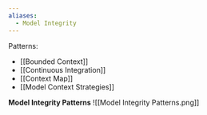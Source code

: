 ```yaml
---
aliases:
  - Model Integrity
---
```

Patterns:
- [[Bounded Context]]
- [[Continuous Integration]]
- [[Context Map]]
- [[Model Context Strategies]]

**Model Integrity Patterns**
![[Model Integrity Patterns.png]]